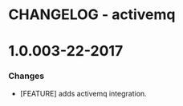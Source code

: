 # CHANGELOG - activemq

1.0.003-22-2017
==================

### Changes

* [FEATURE] adds activemq integration.
